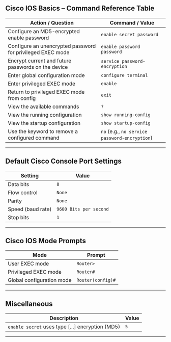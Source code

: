 ## Cisco IOS Basics – Command Reference Table

| **Action / Question**                                              | **Command / Value**                                 |
|-------------------------------------------------------------------|------------------------------------------------------|
| Configure an MD5-encrypted enable password                        | `enable secret password`                             |
| Configure an unencrypted password for privileged EXEC mode        | `enable password password`                           |
| Encrypt current and future passwords on the device                | `service password-encryption`                        |
| Enter global configuration mode                                   | `configure terminal`                                 |
| Enter privileged EXEC mode                                        | `enable`                                             |
| Return to privileged EXEC mode from config                        | `exit`                                               |
| View the available commands                                       | `?`                                                  |
| View the running configuration                                    | `show running-config`                                |
| View the startup configuration                                    | `show startup-config`                                |
| Use the keyword to remove a configured command                    | `no` (e.g., `no service password-encryption`)        |

---

## Default Cisco Console Port Settings

| **Setting**            | **Value**              |
|------------------------|------------------------|
| Data bits              | `8`                    |
| Flow control           | `None`                 |
| Parity                 | `None`                 |
| Speed (baud rate)      | `9600 Bits per second` |
| Stop bits              | `1`                    |

---

## Cisco IOS Mode Prompts

| **Mode**                   | **Prompt**   |
|----------------------------|--------------|
| User EXEC mode             | `Router>`    |
| Privileged EXEC mode       | `Router#`    |
| Global configuration mode  | `Router(config)#` |

---

## Miscellaneous

| **Description**                                     | **Value** |
|-----------------------------------------------------|-----------|
| `enable secret` uses type [...] encryption (MD5)    | `5`       |
****

